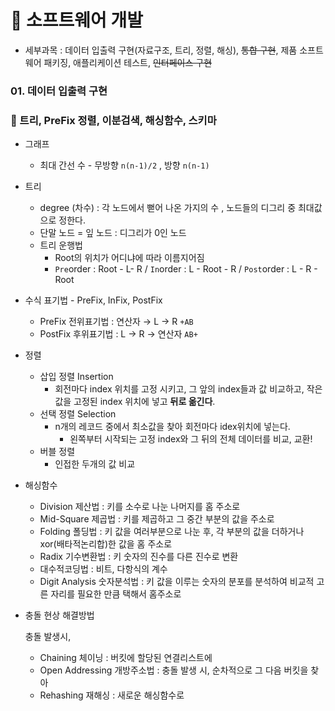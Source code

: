 # 📁 소프트웨어 개발

- 세부과목 : 데이터 입출력 구현(자료구조, 트리, 정렬, 해싱), ~~통합 구현~~, 제품 소프트웨어 패키징, 애플리케이션 테스트, ~~인터페이스 구현~~

### 01. 데이터 입출력 구현

### 📒 트리, PreFix 정렬, 이분검색, 해싱함수, 스키마

- 그래프
    - 최대 간선 수 - 무방향 `n(n-1)/2` , 방향 `n(n-1)`
- 트리
    - degree (차수) : 각 노드에서 뻗어 나온 가지의 수 , 노드들의 디그리 중 최대값으로 정한다.
    - 단말 노드 = 잎 노드 : 디그리가 0인 노드
    - 트리 운행법
        - Root의 위치가 어디냐에 따라 이름지어짐
        - `Pre`order : Root - L- R / `In`order : L - Root - R / `Post`order : L - R - Root
- 수식 표기법 - PreFix, InFix, PostFix
    - PreFix 전위표기법 : 연산자 → L → R   `+AB`
    - PostFix 후위표기법 :  L → R → 연산자 `AB+`
- 정렬
    - 삽입 정렬 Insertion
        - 회전마다 index 위치를 고정 시키고, 그 앞의 index들과 값 비교하고, 작은 값을 고정된 index 위치에 넣고 **뒤로 옮긴다**.
    - 선택 정렬 Selection
        - n개의 레코드 중에서 최소값을 찾아 회전마다 idex위치에 넣는다.
            - 왼쪽부터 시작되는 고정 index와 그 뒤의 전체 데이터를 비교, 교환!
    - 버블 정렬
        - 인접한 두개의 값 비교
- 해싱함수
    - Division 제산법 : 키를 소수로 나눈 나머지를 홈 주소로
    - Mid-Square 제곱법 : 키를 제곱하고 그 중간 부분의 값을 주소로
    - Folding 폴딩법 : 키 값을 여러부분으로 나눈 후, 각 부분의 값을 더하거나 xor(배타적논리합)한 값을 홈 주소로
    - Radix 기수변환법 : 키 숫자의 진수를 다른 진수로 변환
    - 대수적코딩법 : 비트, 다항식의 계수
    - Digit Analysis 숫자분석법 : 키 값을 이루는 숫자의 분포를 분석하여 비교적 고른 자리를 필요한 만큼 택해서 홈주소로
- 충돌 현상 해결방법

  충돌 발생시,

    - Chaining 체이닝 : 버킷에 할당된 연결리스트에
    - Open Addressing 개방주소법 : 충돌 발생 시, 순차적으로 그 다음 버킷을 찾아
    - Rehashing 재해싱 : 새로운 해싱함수로